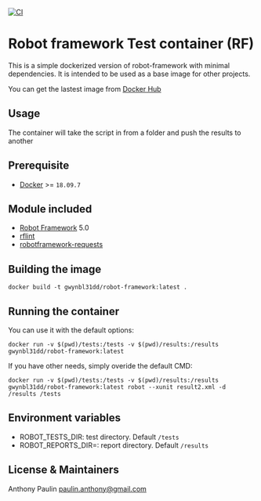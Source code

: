 [![CI](https://github.com/Gwynbl31dd/robotframework-docker/actions/workflows/docker-image.yml/badge.svg)](https://github.com/Gwynbl31dd/robotframework-docker/actions/workflows/docker-image.yml)


# Robot framework Test container (RF)

This is a simple dockerized version of robot-framework with minimal dependencies. It is intended to be used as a base image for other projects.

You can get the lastest image from [Docker Hub](https://hub.docker.com/r/gwynbl31dd/robot-framework)

## Usage

The container will take the script in from a folder and push the results to another

## Prerequisite 

* [Docker](https://docs.docker.com/) >= `18.09.7`

## Module included

* [Robot Framework](https://github.com/robotframework/robotframework) 5.0
* [rflint](https://pypi.org/project/robotframework-lint/) 
* [robotframework-requests](https://marketsquare.github.io/robotframework-requests/doc/RequestsLibrary.html)

## Building the image

```
docker build -t gwynbl31dd/robot-framework:latest .
```

## Running the container

You can use it with the default options:

```
docker run -v $(pwd)/tests:/tests -v $(pwd)/results:/results gwynbl31dd/robot-framework:latest
```

If you have other needs, simply overide the default CMD:

```
docker run -v $(pwd)/tests:/tests -v $(pwd)/results:/results gwynbl31dd/robot-framework:latest robot --xunit result2.xml -d /results /tests
```

## Environment variables

* ROBOT_TESTS_DIR: test directory. Default ``/tests``
* ROBOT_REPORTS_DIR=: report directory. Default ``/results``

## License & Maintainers

Anthony Paulin <paulin.anthony@gmail.com>